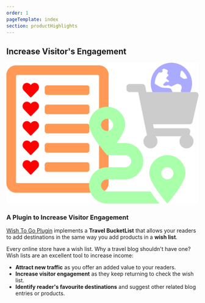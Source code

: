 ```yaml
---
order: 1
pageTemplate: index
section: productHighlights
---
```


## Increase Visitor's Engagement

![Wish List Feature](../../../images/feature-wish-list.min.svg)

### A Plugin to Increase Visitor Engagement

[Wish To Go Plugin](/subscription/?plan=backpacker) implements a **Travel BucketList** that allows your readers to add destinations in the same way you add products in a **wish list**.

Every online store have a wish list. Why a travel blog shouldn't have one? Wish lists are an excellent tool to increase income:

- **Attract new traffic** as you offer an added value to your readers.
- **Increase visitor engagement** as they keep returning to check the wish list.
- **Identify reader's favourite destinations** and suggest other related blog entries or products.

<!--
[Read More](/wishlist-as-a-visitor-engagement-tool)
-->